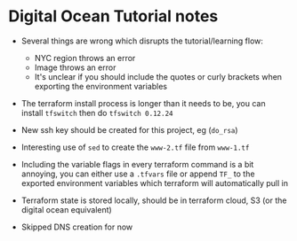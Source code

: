 # Digital Ocean Tutorial notes

* Several things are wrong which disrupts the tutorial/learning flow:
    - NYC region throws an error
    - Image throws an error
    - It's unclear if you should include the quotes or curly brackets when exporting the environment variables
* The terraform install process is longer than it needs to be, you can install `tfswitch` then do `tfswitch 0.12.24`

* New ssh key should be created for this project, eg (`do_rsa`)
* Interesting use of `sed` to create the `www-2.tf` file from `www-1.tf`
* Including the variable flags in every terraform command is a bit annoying, you can either use a `.tfvars` file or append `TF_` to the exported environment variables which terraform will automatically pull in
* Terraform state is stored locally, should be in terraform cloud, S3 (or the digital ocean equivalent)
* Skipped DNS creation for now
